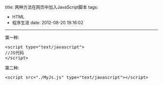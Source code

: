 title: 两种方法在网页中加入JavaScript脚本
tags:
  - HTML
  - 程序生涯
date: 2012-08-20 19:16:02
---

第一种:

<pre class="brush: html; gutter: true">&lt;script type=&quot;text/javascript&quot;&gt;
//JS代码
&lt;/script&gt;</pre>

第二种:

<pre class="brush: html; gutter: true">&lt;script src=&quot;./MyJs.js&quot; type=&quot;text/javascript&quot;&gt;&lt;/script&gt;</pre>